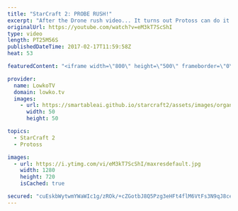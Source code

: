 ```yaml
---
title: "StarCraft 2: PROBE RUSH!"
excerpt: "After the Drone rush video... It turns out Protoss can do it too! Subscribe for more videos: http://lowko.tv/youtube Drone Rush: https://goo.gl/8EyX2C  Easily one of the craziest matches of StarCraft 2 I have ever casted. In this match, the Protoss decides to go for a Probe rush. However, it doesn't"
originalUrl: https://youtube.com/watch?v=eM3kT7ScShI
type: video
length: PT25M56S
publishedDateTime: 2017-02-17T11:59:58Z
heat: 53

featuredContent: "<iframe width=\"800\" height=\"500\" frameborder=\"0\" src=\"https://www.youtube.com/embed/eM3kT7ScShI\" allow=\"accelerometer; autoplay; encrypted-media; gyroscope; picture-in-picture\" allowfullscreen></iframe>"

provider:
  name: LowkoTV
  domain: lowko.tv
  images:
    - url: https://smartableai.github.io/starcraft2/assets/images/organizations/lowko.tv-50x50.jpg
      width: 50
      height: 50

topics:
  - StarCraft 2
  - Protoss

images:
  - url: https://i.ytimg.com/vi/eM3kT7ScShI/maxresdefault.jpg
    width: 1280
    height: 720
    isCached: true

secured: "cuEskbWytwmYWaWIc1g/zROk/+cZGotbJ8Q5Pzg3eHFt4flM6VtFs3N9qJ8ceD/cfV1dNva1QpT1Yda0EdRi1HVDeI3U1HrF89F/hNpQzrp3bDjIndLN9lIZsgVUgaHNe/5YZmk3yG+Ih70q7JCVHrVKpVPd/1ZpjVX5czHXKU6vquV8IgzXWGbg+/5oZ1jrgkwCrOoIxhRbJemRkl12bmgLDmuXlrV2XPdYqWpRpt6IY6ttY9E2RqIvcBhItoUeHvc47/7sh68KeuSav5dMSDzBWL47VGNlMtR4rbIT9z+rVp0mLr9KVDZ8Dsrnv8SCrHLkgZR9XCfcjFJffqdiqPl/J486Xj6baCWcllnLBdvBYNvL692CNh0RPWfM2GqLyqyOq0qAfXOdRQgusDCbxA5tN5sS5ILrxZZJ8GKe6UF2KWKRtiOJRbrEVwwWe1lk;6mP2EgMfGULYzWgkqMItdw=="
---
```


